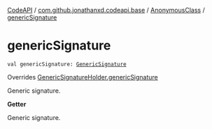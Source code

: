 [CodeAPI](../../index.md) / [com.github.jonathanxd.codeapi.base](../index.md) / [AnonymousClass](index.md) / [genericSignature](.)

# genericSignature

`val genericSignature: `[`GenericSignature`](../../com.github.jonathanxd.codeapi.generic/-generic-signature/index.md)

Overrides [GenericSignatureHolder.genericSignature](../-generic-signature-holder/generic-signature.md)

Generic signature.

**Getter**

Generic signature.

